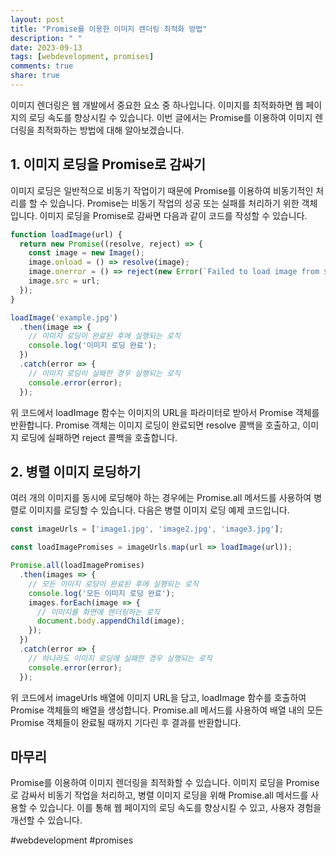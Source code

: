 ```yaml
---
layout: post
title: "Promise를 이용한 이미지 렌더링 최적화 방법"
description: " "
date: 2023-09-13
tags: [webdevelopment, promises]
comments: true
share: true
---
```


이미지 렌더링은 웹 개발에서 중요한 요소 중 하나입니다. 이미지를 최적화하면 웹 페이지의 로딩 속도를 향상시킬 수 있습니다. 이번 글에서는 Promise를 이용하여 이미지 렌더링을 최적화하는 방법에 대해 알아보겠습니다.

## 1. 이미지 로딩을 Promise로 감싸기

이미지 로딩은 일반적으로 비동기 작업이기 때문에 Promise를 이용하여 비동기적인 처리를 할 수 있습니다. Promise는 비동기 작업의 성공 또는 실패를 처리하기 위한 객체입니다. 이미지 로딩을 Promise로 감싸면 다음과 같이 코드를 작성할 수 있습니다.

```javascript
function loadImage(url) {
  return new Promise((resolve, reject) => {
    const image = new Image();
    image.onload = () => resolve(image);
    image.onerror = () => reject(new Error(`Failed to load image from ${url}`));
    image.src = url;
  });
}

loadImage('example.jpg')
  .then(image => {
    // 이미지 로딩이 완료된 후에 실행되는 로직
    console.log('이미지 로딩 완료');
  })
  .catch(error => {
    // 이미지 로딩이 실패한 경우 실행되는 로직
    console.error(error);
  });
```

위 코드에서 loadImage 함수는 이미지의 URL을 파라미터로 받아서 Promise 객체를 반환합니다. Promise 객체는 이미지 로딩이 완료되면 resolve 콜백을 호출하고, 이미지 로딩에 실패하면 reject 콜백을 호출합니다.

## 2. 병렬 이미지 로딩하기

여러 개의 이미지를 동시에 로딩해야 하는 경우에는 Promise.all 메서드를 사용하여 병렬로 이미지를 로딩할 수 있습니다. 다음은 병렬 이미지 로딩 예제 코드입니다.

```javascript
const imageUrls = ['image1.jpg', 'image2.jpg', 'image3.jpg'];

const loadImagePromises = imageUrls.map(url => loadImage(url));

Promise.all(loadImagePromises)
  .then(images => {
    // 모든 이미지 로딩이 완료된 후에 실행되는 로직
    console.log('모든 이미지 로딩 완료');
    images.forEach(image => {
      // 이미지를 화면에 렌더링하는 로직
      document.body.appendChild(image);
    });
  })
  .catch(error => {
    // 하나라도 이미지 로딩에 실패한 경우 실행되는 로직
    console.error(error);
  });
```

위 코드에서 imageUrls 배열에 이미지 URL을 담고, loadImage 함수를 호출하여 Promise 객체들의 배열을 생성합니다. Promise.all 메서드를 사용하여 배열 내의 모든 Promise 객체들이 완료될 때까지 기다린 후 결과를 반환합니다.

## 마무리

Promise를 이용하여 이미지 렌더링을 최적화할 수 있습니다. 이미지 로딩을 Promise로 감싸서 비동기 작업을 처리하고, 병렬 이미지 로딩을 위해 Promise.all 메서드를 사용할 수 있습니다. 이를 통해 웹 페이지의 로딩 속도를 향상시킬 수 있고, 사용자 경험을 개선할 수 있습니다.

#webdevelopment #promises